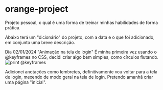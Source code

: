 # orange-project
Projeto pessoal, o qual é uma forma de treinar minhas habilidades de forma prática.

Abaixo terá um "dicionário" do projeto, com a data e o que foi adicionado, em conjunto uma breve descrição.

Dia 02/01/2024
"Animação na tela de login"
É minha primeira vez usando o @keyframes no CSS, decidi criar algo bem simples, como círculos flutando.
![print @keyframes](https://github.com/YamGsCr/orange-project/assets/141942339/8602afe5-17af-459e-a62b-35ef8e041c53)

Adicionei anotações como lembretes, definitivamente vou voltar para a tela de login, mexendo de modo geral na tela de login. Pretendo amanhã criar uma página "inicial".
